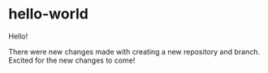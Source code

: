 # hello-world

Hello!

There were new changes made with creating a new repository and branch. Excited for the new changes to come!
